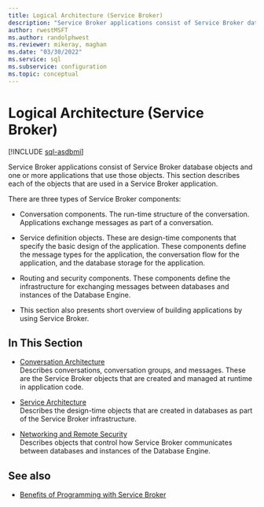```yaml
---
title: Logical Architecture (Service Broker)
description: "Service Broker applications consist of Service Broker database objects and one or more applications that use those objects."
author: rwestMSFT
ms.author: randolphwest
ms.reviewer: mikeray, maghan
ms.date: "03/30/2022"
ms.service: sql
ms.subservice: configuration
ms.topic: conceptual
---
```


# Logical Architecture \(Service Broker\)

[!INCLUDE [sql-asdbmi](../../includes/applies-to-version/sql-asdbmi.md)]

Service Broker applications consist of Service Broker database objects and one or more applications that use those objects. This section describes each of the objects that are used in a Service Broker application.

There are three types of Service Broker components:

- Conversation components. The run-time structure of the conversation. Applications exchange messages as part of a conversation.

- Service definition objects. These are design-time components that specify the basic design of the application. These components define the message types for the application, the conversation flow for the application, and the database storage for the application.

- Routing and security components. These components define the infrastructure for exchanging messages between databases and instances of the Database Engine.

- This section also presents short overview of building applications by using Service Broker.

## In This Section

- [Conversation Architecture](conversation-architecture.md)  
    Describes conversations, conversation groups, and messages. These are the Service Broker objects that are created and managed at runtime in application code.

- [Service Architecture](service-architecture.md)  
    Describes the design-time objects that are created in databases as part of the Service Broker infrastructure.

- [Networking and Remote Security](networking-and-remote-security.md)  
    Describes objects that control how Service Broker communicates between databases and instances of the Database Engine.

## See also

- [Benefits of Programming with Service Broker](benefits-of-programming-with-service-broker.md)